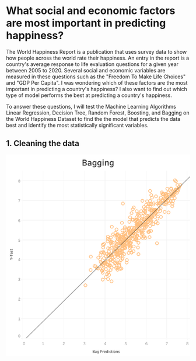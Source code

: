 
# What social and economic factors are most important in predicting happiness?

The World Happiness Report is a publication that uses survey data to show how people across the world rate their happiness. An entry in the report is a country's average response to life evaluation questions for a given year between 2005 to 2020. Several social and economic variables are measured in these questions such as the "Freedom To Make Life Choices" and "GDP Per Capita". I was wondering which of these factors are the most important in predicting a country's happiness? I also want to find out which type of model performs the best at predicting a country's happiness.

To answer these questions, I will test the Machine Learning Algorithms Linear Regression, Decision Tree, Random Forest, Boosting, and Bagging on the World Happiness Dataset to find the the model that predicts the data best and identify the most statistically significant variables.

## 1. Cleaning the data 

![plot](/Graphs/Bagging.png)



